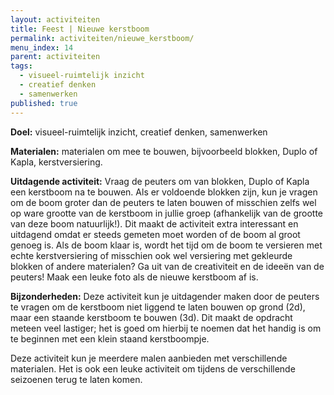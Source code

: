 ```yaml
---
layout: activiteiten
title: Feest | Nieuwe kerstboom
permalink: activiteiten/nieuwe_kerstboom/
menu_index: 14
parent: activiteiten
tags:
  - visueel-ruimtelijk inzicht
  - creatief denken
  - samenwerken
published: true
---
```


**Doel:** visueel-ruimtelijk inzicht, creatief denken, samenwerken

<p style="margin-top: 10px;"/>

**Materialen:** materialen om mee te bouwen, bijvoorbeeld blokken, Duplo of Kapla, kerstversiering.

<p style="margin-top: 10px;"/>

**Uitdagende activiteit:** Vraag de peuters om van blokken, Duplo of Kapla een kerstboom na te bouwen. Als er voldoende blokken zijn, kun je vragen om de boom groter dan de peuters te laten bouwen of misschien zelfs wel op ware grootte van de kerstboom in jullie groep (afhankelijk van de grootte van deze boom natuurlijk!). Dit maakt de activiteit extra interessant en uitdagend omdat er steeds gemeten moet worden of de boom al groot genoeg is. Als de boom klaar is, wordt het tijd om de boom te versieren met echte kerstversiering of misschien ook wel versiering met gekleurde blokken of andere materialen? Ga uit van de creativiteit en de ideeën van de peuters! Maak een leuke foto als de nieuwe kerstboom af is.

<p style="margin-top: 10px;"/>

**Bijzonderheden:** Deze activiteit kun je uitdagender maken door de peuters te vragen om de kerstboom niet liggend te laten bouwen op grond (2d), maar een staande kerstboom te bouwen (3d). Dit maakt de opdracht meteen veel lastiger; het is goed om hierbij te noemen dat het handig is om te beginnen met een klein staand kerstboompje.

Deze activiteit kun je meerdere malen aanbieden met verschillende materialen. Het is ook een leuke activiteit om tijdens de verschillende seizoenen terug te laten komen.
